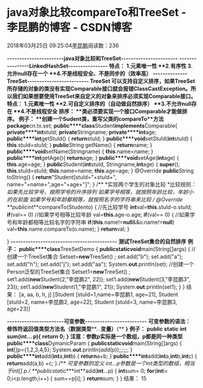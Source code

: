
# java对象比较compareTo和TreeSet - 李昆鹏的博客 - CSDN博客


2018年03月25日 09:25:04[李昆鹏](https://me.csdn.net/weixin_41547486)阅读数：236


**-----------------------java对象比较和TreeSet-----------------------**
**----------------LinkedHashSet----------------**
**特点：**
**1.****元素唯一性**
**2.****有序性**
**3.****允许null****存在一个**
**4.****不是线程安全、不是同步的（效率高）**
**--------------TreeSet-------------------------**
**TreeSet 可以支持自定义排序，如果TreeSet所存储的对象的类没有实现Comparable接口就会报错ClassCastException。所以我们如果想要使用TreeSet来自定义的对象来排序必须实现Comparable接口。**
**特点：**
**1.****元素唯一性**
**2.****可自定义排序的（自动做自然排序）**
**3.****不允许****null****存在**
**4.****不是线程安全**
**排序：**
**类必须要实现一个接口****Comparable<T>****才能做排序。**
**例子：**
**创建一个****Sudent****类，重写父类的****compareTo****方法**
**package**cn.tx.set;
**public****class**Student**implements**Comparable<Student>{
**private****int**stuId;
**private**Stringname;
**private****int**age;
**public****int**getStuId() {
**return**stuId;
}
**public****void**setStuId(**int**stuId) {
**this**.stuId=stuId;
}
**public**String getName() {
**return**name;
}
**public****void**setName(Stringname) {
**this**.name=name;
}
**public****int**getAge(){
**return**age;
}
**public****void**setAge(**int**age) {
**this**.age=age;
}
**public**Student(**int**stuId, Stringname,**int**age) {
**super**();
**this**.stuId=stuId;
**this**.name=name;
**this**.age=age;
}
@Override
**public**String toString() {
**return**"Student[stuId="+stuId+", name="+name+",age="+age+"]";
}
/**
*实现两个学生的对象比较
*比较规则：
*如果先比较学号，按照学号的升序排列
*如果学号相等，就按照年龄比较，年龄小的在前面
*如果学号和年龄都相等，就按照名字的字符串来比较
*/
@Override
**public****int**compareTo(Studento) {
//先比较学号
**int**val=**this**.stuId-o.stuId;
**if**(val== 0)
//如果学号相等比较年龄
val=**this**.age-o.age;
**if**(val== 0) {
//如果学号和年龄都相等比较名字的字符串
**if**(**this**.name!=**null**&&o.name!=**null**)
val=**this**.name.compareTo(o.name);
}
**return**val;
}

}
**-------------------------------------------**
**测试****TreeSet****集合的自然排序**
**例子：**
**public****class**TreeSetDemo {
**public****static****void**main(String[]args) {
//创建一个TreeSet集合
Set<String>set=**new**TreeSet<String>() ;
set.add("b");
set.add("a");
set.add("h");
set.add("j");
set.add("aa");
System.**out**.println(set);
//创建一个Person泛型的TreeSet集合
Set<Student>set1=**new**TreeSet<Student>() ;
set1.add(**new**Student(2,"李昆鹏2", 22));
set1.add(**new**Student(3,"李昆鹏3", 23));
set1.add(**new**Student(1,"李昆鹏1", 21));
System.**out**.println(set1);
}
}
结果：
[a, aa, b, h, j]
[Student [stuId=1,name=李昆鹏1, age=21], Student [stuId=2, name=李昆鹏2, age=22], Student [stuId=3, name=李昆鹏3, age=23]]

**-----------------------****可变参数****-------------------------**
**可变参数的语法：**
**修饰符****返回值类型****方法名（数据类型****…****变量）****{**
**}**
**例子：**
**public static int sum(int… p){**
**return 0;**
**}**
**注意：参数****p****实际是一个数组，****p****都是同一种类型**
**public****class**DymanicParam {
**public****static****void**main(String[]args) {
**int**[]p={1,2,3,4,5};
System.**out**.println(*add*(p));;;;;;
}
**public****int**add(**int**a,**int**b) {
**return**a+b;
}
**public****int**add(**int**a,**int**b,**int**c) {
**return**add(a,b) +c;
}
/**
*可变参数的定义
*int...p参数是一个int类型的数组，相当于int[] p
*/
**public****static****int**add(**int**...p) {
**int**sum= 0;
**for**(**int**i= 0;i<p.length;i++) {
sum+=p[i];
}
**return**sum;
}
}
结果：
15


